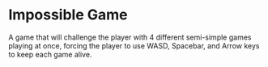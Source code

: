 # Impossible Game
A game that will challenge the player with 4 different semi-simple games playing at once, forcing the player to use WASD, Spacebar, and Arrow keys to keep each game alive.